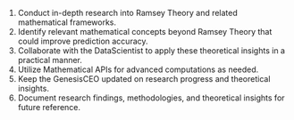 1. Conduct in-depth research into Ramsey Theory and related mathematical frameworks.
2. Identify relevant mathematical concepts beyond Ramsey Theory that could improve prediction accuracy.
3. Collaborate with the DataScientist to apply these theoretical insights in a practical manner.
4. Utilize Mathematical APIs for advanced computations as needed.
5. Keep the GenesisCEO updated on research progress and theoretical insights.
6. Document research findings, methodologies, and theoretical insights for future reference.